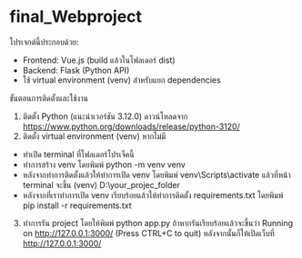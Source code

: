 # final_Webproject
โปรเจกต์นี้ประกอบด้วย:
- Frontend: Vue.js (build แล้วในโฟลเดอร์ dist)
- Backend: Flask (Python API)
- ใช้ virtual environment (venv) สำหรับแยก dependencies

ขั้นตอนการติดตั้งและใช้งาน 
1. ติดตั้ง Python (แนะนำเวอร์ชัน 3.12.0) ดาวน์โหลดจาก https://www.python.org/downloads/release/python-3120/
2. ติดตั้ง virtual environment (venv) หากไม่มี
- ทำเปิด terminal ที่โฟลเดอร์โปรเจ็คนี้
- ทำการสร้าง venv โดยพิมพ์
  python -m venv venv
- หลังจากทำการติดตั้งแล้วให้ทำการเปิด venv โดยพิมพ์
  venv\Scripts\activate
  แล้วที่หน้า terminal จะขึ้น (venv) D:\your_projec_folder
- หลังจากที่เราทำการเปิด venv เรียบร้อยแล้วให้ทำการติดตั้ง requirements.txt โดยพิมพ์
  pip install -r requirements.txt
3. ทำการรัน project โดยให้พิมพ์ python app.py ถ้าหากรันเรียบร้อยแล้วจะขึ้นว่า Running on http://127.0.0.1:3000/ (Press CTRL+C to quit)
    หลังจากนั้นก็ให้เปิดเว็บที่  http://127.0.0.1:3000/ 
